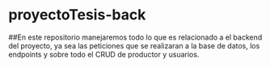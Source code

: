 # proyectoTesis-back

##En este repositorio manejaremos todo lo que es relacionado a el backend del proyecto, ya sea las peticiones que se realizaran a la base de datos, los endpoints y sobre todo el CRUD de productor y usuarios.
